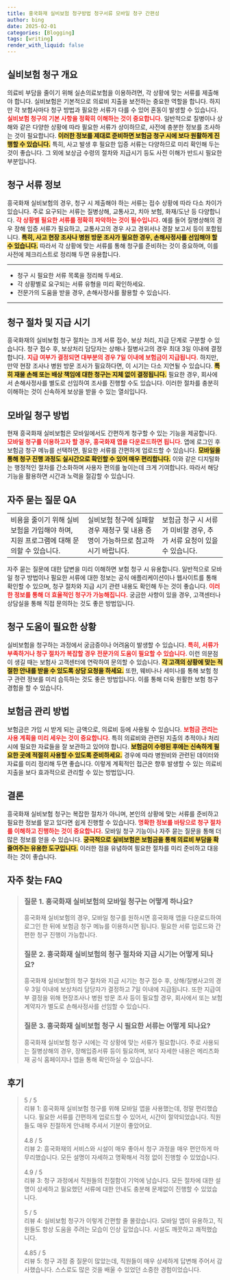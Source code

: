 ```yaml
---
title: 흥국화재 실비보험 청구방법 청구서류 모바일 청구 간편성
author: bing
date: 2025-02-01
categories: [Blogging]
tags: [writing]
render_with_liquid: false
---
```



<h2 id='실비보험_청구_개요'>실비보험 청구 개요</h2>

<p>의료비 부담을 줄이기 위해 실손의료보험을 이용하려면, 각 상황에 맞는 서류를 제출해야 합니다. 실비보험은 기본적으로 의료비 지출을 보전하는 중요한 역할을 합니다. 하지만 각 보험사마다 청구 방법과 필요한 서류가 다를 수 있어 혼동이 발생할 수 있습니다. <b><span style="color: #ee2323;">실비보험 청구의 기본 사항을 정확히 이해하는 것이 중요합니다.</span></b> 일반적으로 질병이나 상해와 같은 다양한 상황에 따라 필요한 서류가 상이하므로, 사전에 충분한 정보를 조사하는 것이 필요합니다. <b><span style="background-color: #ffe066;">이러한 정보를 제대로 준비하면 보험금 청구 시에 보다 원활하게 진행할 수 있습니다.</span></b> 특히, 사고 발생 후 필요한 입증 서류는 다양하므로 미리 확인해 두는 것이 좋습니다. 그 외에 보상금 수령의 절차와 지급시기 등도 사전 이해가 반드시 필요한 부분입니다.</p>

<h2 id='청구_서류_정보'>청구 서류 정보</h2>

<p>흥국화재 실비보험의 경우, 청구 시 제출해야 하는 서류는 접수 상황에 따라 다소 차이가 있습니다. 주로 요구되는 서류는 질병상해, 교통사고, 치아 보험, 화재/도난 등 다양합니다. <b><span style="color: #ee2323;">각 상황별 필요한 서류를 정확히 파악하는 것이 필수입니다.</span></b> 예를 들어 질병상해의 경우 장해 입증 서류가 필요하고, 교통사고의 경우 사고 경위서나 경찰 보고서 등이 포함됩니다. <b><span style="background-color: #ffe066;">특히, 사고 현장 조사나 병원 방문 조사가 필요한 경우, 손해사정사를 선임해야 할 수 있습니다.</span></b> 따라서 각 상황에 맞는 서류를 통해 청구를 준비하는 것이 중요하며, 이를 사전에 체크리스트로 정리해 두면 유용합니다.</p>

<hr />

<ul>
    <li>청구 시 필요한 서류 목록을 정리해 두세요.</li>
    <li>각 상황별로 요구되는 서류 유형을 미리 확인하세요.</li>
    <li>전문가의 도움을 받을 경우, 손해사정사를 활용할 수 있습니다.</li>
</ul>

<hr />

<h2 id='청구_절차_및_지급_시기'>청구 절차 및 지급 시기</h2>

<p>흥국화재의 실비보험 청구 절차는 크게 서류 접수, 보상 처리, 지급 단계로 구분할 수 있습니다. 청구 접수 후, 보상처리 담당자는 상해나 질병사고의 경우 최대 3일 이내에 결정합니다. <b><span style="color: #ee2323;">지급 여부가 결정되면 대부분의 경우 7일 이내에 보험금이 지급됩니다.</span></b> 하지만, 만약 현장 조사나 병원 방문 조사가 필요하다면, 이 시기는 다소 지연될 수 있습니다. <b><span style="background-color: #ffe066;">특히 재물 손해 또는 배상 책임에 대한 청구는 지체 없이 결정됩니다.</span></b> 필요한 경우, 회사에서 손해사정사를 별도로 선임하여 조사를 진행할 수도 있습니다. 이러한 절차를 충분히 이해하는 것이 신속하게 보상을 받을 수 있는 열쇠입니다.</p>

<h2 id='모바일_청구_방법'>모바일 청구 방법</h2>

<p>현재 흥국화재 실비보험은 모바일에서도 간편하게 청구할 수 있는 기능을 제공합니다. <b><span style="color: #ee2323;">모바일 청구를 이용하고자 할 경우, 흥국화재 앱을 다운로드하면 됩니다.</span></b> 앱에 로그인 후 보험금 청구 메뉴를 선택하면, 필요한 서류를 간편하게 업로드할 수 있습니다. <b><span style="background-color: #ffe066;">모바일을 통해 청구 진행 과정도 실시간으로 확인할 수 있어 매우 편리합니다.</span></b> 이와 같은 디지털화는 행정적인 절차를 간소화하며 사용자 편의를 높이는데 크게 기여합니다. 따라서 해당 기능을 활용하면 시간과 노력을 절감할 수 있습니다.</p>

<h2 id='자주_묻는_질문_QA'>자주 묻는 질문 QA</h2>

<table>
    <tr>
        <td>비용을 줄이기 위해 실비보험을 가입해야 하며, 지원 프로그램에 대해 문의할 수 있습니다.</td>
        <td>실비보험 청구에 실패할 경우 재청구 및 내용 증명이 가능하므로 참고하시기 바랍니다.</td>
        <td>보험금 청구 시 서류가 미비할 경우, 추가 서류 요청이 있을 수 있습니다.</td>
    </tr>
</table>

<p>자주 묻는 질문에 대한 답변을 미리 이해하면 보험 청구 시 유용합니다. 일반적으로 모바일 청구 방법이나 필요한 서류에 대한 정보는 공식 애플리케이션이나 웹사이트를 통해 확인할 수 있으며, 청구 절차와 지급 시기 관련 내용도 확인해 두는 것이 좋습니다. <b><span style="color: #ee2323;">이러한 정보를 통해 더 효율적인 청구가 가능해집니다.</span></b> 궁금한 사항이 있을 경우, 고객센터나 상담실을 통해 직접 문의하는 것도 좋은 방법입니다.</p>

<h2 id='청구_도움이_필요한_상황'>청구 도움이 필요한 상황</h2>

<p>실비보험을 청구하는 과정에서 궁금증이나 어려움이 발생할 수 있습니다. <b><span style="color: #ee2323;">특히, 서류가 부족하거나 청구 절차가 복잡할 경우 전문가의 도움이 필요할 수 있습니다.</span></b> 이런 의문점이 생길 때는 보험사 고객센터에 연락하여 문의할 수 있습니다. <b><span style="background-color: #ffe066;">각 고객의 상황에 맞는 적절한 안내를 받을 수 있도록 상담 요청을 하세요.</span></b> 또한, 웨비나나 세미나를 통해 보험 청구 관련 정보를 미리 습득하는 것도 좋은 방법입니다. 이를 통해 더욱 원활한 보험 청구 경험을 할 수 있습니다.</p>

<h2 id='보험금_관리_방법'>보험금 관리 방법</h2>

<p>보험금은 가입 시 받게 되는 금액으로, 의료비 등에 사용될 수 있습니다. <b><span style="color: #ee2323;">보험금 관리는 사용 계획을 미리 세우는 것이 중요합니다.</span></b> 특히 의료비와 관련된 지출의 추적이나 처리 시에 필요한 자료들을 잘 보관하고 있어야 합니다. <b><span style="background-color: #ffe066;">보험금이 수령된 후에는 신속하게 필요한 곳에 적절히 사용할 수 있도록 준비하세요.</span></b> 경우에 따라 병원비와 관련된 데이터와 자료를 미리 정리해 두면 좋습니다. 이렇게 계획적인 접근은 향후 발생할 수 있는 의료비 지출을 보다 효과적으로 관리할 수 있는 방법입니다.</p>

<h2 id='결론'>결론</h2>

<p>흥국화재 실비보험 청구는 복잡한 절차가 아니며, 본인의 상황에 맞는 서류를 준비하고 필요한 정보를 알고 있다면 쉽게 진행할 수 있습니다. <b><span style="color: #ee2323;">명확한 정보를 바탕으로 청구 절차를 이해하고 진행하는 것이 중요합니다.</span></b> 모바일 청구 기능이나 자주 묻는 질문을 통해 더 많은 정보를 얻을 수 있습니다. <b><span style="background-color: #ffe066;">궁극적으로 실비보험은 보험금을 통해 의료비 부담을 확 줄여주는 유용한 도구입니다.</span></b> 이러한 점을 유념하여 필요한 절차를 미리 준비하고 대응하는 것이 좋습니다.</p>


<h2 id='자주_찾는_FAQ'>자주 찾는 FAQ</h2>
<div itemscope="" itemtype="https://schema.org/FAQPage"> 
<blockquote> 
<div itemscope="" itemprop="mainEntity" itemtype="https://schema.org/Question"> 
<h3 itemprop="name">질문 1. 흥국화재 실비보험의 모바일 청구는 어떻게 하나요?</h3> 
<div itemscope="" itemprop="acceptedAnswer" itemtype="https://schema.org/Answer"> 
<span itemprop="text"> 
<p>흥국화재 실비보험의 경우, 모바일 청구를 원하시면 흥국화재 앱을 다운로드하여 로그인 한 뒤에 보험금 청구 메뉴를 이용하시면 됩니다. 필요한 서류 업로드와 간편한 청구 진행이 가능합니다.</p> 
</span> 
</div> 
</div> 

<div itemscope="" itemprop="mainEntity" itemtype="https://schema.org/Question"> 
<h3 itemprop="name">질문 2. 흥국화재 실비보험의 청구 절차와 지급 시기는 어떻게 되나요?</h3> 
<div itemscope="" itemprop="acceptedAnswer" itemtype="https://schema.org/Answer"> 
<span itemprop="text"> 
<p>흥국화재 실비보험의 청구 절차와 지급 시기는 청구 접수 후, 상해/질병사고의 경우 3일 이내에 보상처리 담당자가 결정하고 7일 이내에 지급됩니다. 또한 지급여부 결정을 위해 현장조사나 병원 방문 조사 등이 필요할 경우, 회사에서 또는 보험계약자가 별도로 손해사정사를 선임할 수 있습니다.</p> 
</span> 
</div> 
</div> 

<div itemscope="" itemprop="mainEntity" itemtype="https://schema.org/Question"> 
<h3 itemprop="name">질문 3. 흥국화재 실비보험 청구 시 필요한 서류는 어떻게 되나요?</h3> 
<div itemscope="" itemprop="acceptedAnswer" itemtype="https://schema.org/Answer"> 
<span itemprop="text"> 
<p>흥국화재 실비보험 청구 시에는 각 상황에 맞는 서류가 필요합니다. 주로 사용되는 질병상해의 경우, 장해입증서류 등이 필요하며, 보다 자세한 내용은 메리츠화재 공식 홈페이지나 앱을 통해 확인하실 수 있습니다.</p> 
</span> 
</div> 
</div> 
</blockquote> 
</div>
<h2 id='후기'>후기</h2>
<div itemscope itemtype="https://schema.org/Product">
  <blockquote>
  <div itemprop="review" itemscope itemtype="https://schema.org/Review">
      <div itemprop="reviewRating" itemscope itemtype="https://schema.org/Rating"> <span itemprop="ratingValue">5</span> / <span itemprop="bestRating">5</span> </div>
      <span itemprop="reviewBody">리뷰 1: 흥국화재 실비보험 청구를 위해 모바일 앱을 사용했는데, 정말 편리했습니다. 필요한 서류를 간편하게 업로드할 수 있어서, 시간이 절약되었습니다. 직원들도 매우 친절하게 안내해 주셔서 기분이 좋았어요.</span>
  </div>
  <br>
  <div itemprop="review" itemscope itemtype="https://schema.org/Review">
      <div itemprop="reviewRating" itemscope itemtype="https://schema.org/Rating"> <span itemprop="ratingValue">4.8</span> / <span itemprop="bestRating">5</span> </div>
      <span itemprop="reviewBody">리뷰 2: 흥국화재의 서비스와 시설이 매우 좋아서 청구 과정을 매우 편안하게 마무리했습니다. 모든 설명이 자세하고 명확해서 걱정 없이 진행할 수 있었습니다.</span>
  </div>
  <br>
  <div itemprop="review" itemscope itemtype="https://schema.org/Review">
      <div itemprop="reviewRating" itemscope itemtype="https://schema.org/Rating"> <span itemprop="ratingValue">4.9</span> / <span itemprop="bestRating">5</span> </div>
      <span itemprop="reviewBody">리뷰 3: 청구 과정에서 직원들의 친절함이 기억에 남습니다. 모든 절차에 대한 설명이 상세하고 필요했던 서류에 대한 안내도 충분해 문제없이 진행할 수 있었습니다.</span>
  </div>
  <br>
  <div itemprop="review" itemscope itemtype="https://schema.org/Review">
      <div itemprop="reviewRating" itemscope itemtype="https://schema.org/Rating"> <span itemprop="ratingValue">5</span> / <span itemprop="bestRating">5</span> </div>
      <span itemprop="reviewBody">리뷰 4: 실비보험 청구가 이렇게 간편할 줄 몰랐습니다. 모바일 앱이 유용하고, 직원들도 항상 도움을 주려는 모습이 인상 깊었습니다. 시설도 깨끗하고 쾌적했습니다.</span>
  </div>
  <br>
  <div itemprop="review" itemscope itemtype="https://schema.org/Review">
      <div itemprop="reviewRating" itemscope itemtype="https://schema.org/Rating"> <span itemprop="ratingValue">4.85</span> / <span itemprop="bestRating">5</span> </div>
      <span itemprop="reviewBody">리뷰 5: 청구 과정 중 질문이 많았는데, 직원들이 매우 상세하게 답변해 주어서 감사했습니다. 스스로도 많은 것을 배울 수 있었던 소중한 경험이었습니다.</span>
  </div>
  </blockquote>
</div>
